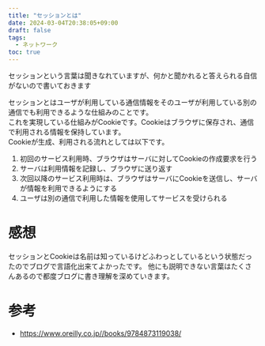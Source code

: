 ```yaml
---
title: "セッションとは"
date: 2024-03-04T20:38:05+09:00
draft: false
tags:
  - ネットワーク
toc: true
---
```

セッションという言葉は聞きなれていますが、何かと聞かれると答えられる自信がないので書いておきます
<!--more-->
セッションとはユーザが利用している通信情報をそのユーザが利用している別の通信でも利用できるような仕組みのことです。  
これを実現している仕組みがCookieです。Cookieはブラウザに保存され、通信で利用される情報を保持しています。  
Cookieが生成、利用される流れとしては以下です。
1. 初回のサービス利用時、ブラウザはサーバに対してCookieの作成要求を行う
2. サーバは利用情報を記録し、ブラウザに送り返す
3. 次回以降のサービス利用時は、ブラウザはサーバにCookieを送信し、サーバが情報を利用できるようにする
4. ユーザは別の通信で利用した情報を使用してサービスを受けられる

# 感想
セッションとCookieは名前は知っているけどふわっとしているという状態だったのでブログで言語化出来てよかったです。
他にも説明できない言葉はたくさんあるので都度ブログに書き理解を深めていきます。

# 参考
- https://www.oreilly.co.jp//books/9784873119038/
